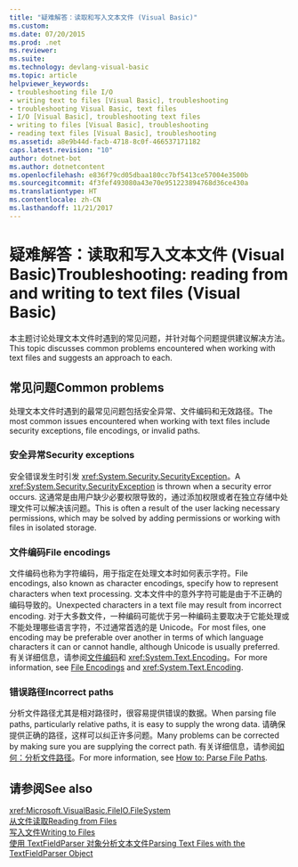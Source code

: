 ```yaml
---
title: "疑难解答：读取和写入文本文件 (Visual Basic)"
ms.custom: 
ms.date: 07/20/2015
ms.prod: .net
ms.reviewer: 
ms.suite: 
ms.technology: devlang-visual-basic
ms.topic: article
helpviewer_keywords:
- troubleshooting file I/O
- writing text to files [Visual Basic], troubleshooting
- troubleshooting Visual Basic, text files
- I/O [Visual Basic], troubleshooting text files
- writing to files [Visual Basic], troubleshooting
- reading text files [Visual Basic], troubleshooting
ms.assetid: a8e9b44d-facb-4718-8c0f-466537171182
caps.latest.revision: "10"
author: dotnet-bot
ms.author: dotnetcontent
ms.openlocfilehash: e836f79cd05dbaa180cc7bf5413ce57004e3500b
ms.sourcegitcommit: 4f3fef493080a43e70e951223894768d36ce430a
ms.translationtype: HT
ms.contentlocale: zh-CN
ms.lasthandoff: 11/21/2017
---
```

# <a name="troubleshooting-reading-from-and-writing-to-text-files-visual-basic"></a><span data-ttu-id="a9b3d-102">疑难解答：读取和写入文本文件 (Visual Basic)</span><span class="sxs-lookup"><span data-stu-id="a9b3d-102">Troubleshooting: reading from and writing to text files (Visual Basic)</span></span>
<span data-ttu-id="a9b3d-103">本主题讨论处理文本文件时遇到的常见问题，并针对每个问题提供建议解决方法。</span><span class="sxs-lookup"><span data-stu-id="a9b3d-103">This topic discusses common problems encountered when working with text files and suggests an approach to each.</span></span>  
  
## <a name="common-problems"></a><span data-ttu-id="a9b3d-104">常见问题</span><span class="sxs-lookup"><span data-stu-id="a9b3d-104">Common problems</span></span>  
 <span data-ttu-id="a9b3d-105">处理文本文件时遇到的最常见问题包括安全异常、文件编码和无效路径。</span><span class="sxs-lookup"><span data-stu-id="a9b3d-105">The most common issues encountered when working with text files include security exceptions, file encodings, or invalid paths.</span></span>  
  
### <a name="security-exceptions"></a><span data-ttu-id="a9b3d-106">安全异常</span><span class="sxs-lookup"><span data-stu-id="a9b3d-106">Security exceptions</span></span>  
 <span data-ttu-id="a9b3d-107">安全错误发生时引发 <xref:System.Security.SecurityException>。</span><span class="sxs-lookup"><span data-stu-id="a9b3d-107">A <xref:System.Security.SecurityException> is thrown when a security error occurs.</span></span> <span data-ttu-id="a9b3d-108">这通常是由用户缺少必要权限导致的，通过添加权限或者在独立存储中处理文件可以解决该问题。</span><span class="sxs-lookup"><span data-stu-id="a9b3d-108">This is often a result of the user lacking necessary permissions, which may be solved by adding permissions or working with files in isolated storage.</span></span>  
  
### <a name="file-encodings"></a><span data-ttu-id="a9b3d-109">文件编码</span><span class="sxs-lookup"><span data-stu-id="a9b3d-109">File encodings</span></span>  
 <span data-ttu-id="a9b3d-110">文件编码也称为字符编码，用于指定在处理文本时如何表示字符。</span><span class="sxs-lookup"><span data-stu-id="a9b3d-110">File encodings, also known as character encodings, specify how to represent characters when text processing.</span></span> <span data-ttu-id="a9b3d-111">文本文件中的意外字符可能是由于不正确的编码导致的。</span><span class="sxs-lookup"><span data-stu-id="a9b3d-111">Unexpected characters in a text file may result from incorrect encoding.</span></span> <span data-ttu-id="a9b3d-112">对于大多数文件，一种编码可能优于另一种编码主要取决于它能处理或不能处理哪些语言字符，不过通常首选的是 Unicode。</span><span class="sxs-lookup"><span data-stu-id="a9b3d-112">For most files, one encoding may be preferable over another in terms of which language characters it can or cannot handle, although Unicode is usually preferred.</span></span> <span data-ttu-id="a9b3d-113">有关详细信息，请参阅[文件编码](../../../../visual-basic/developing-apps/programming/drives-directories-files/file-encodings.md)和 <xref:System.Text.Encoding>。</span><span class="sxs-lookup"><span data-stu-id="a9b3d-113">For more information, see [File Encodings](../../../../visual-basic/developing-apps/programming/drives-directories-files/file-encodings.md) and <xref:System.Text.Encoding>.</span></span>  
  
### <a name="incorrect-paths"></a><span data-ttu-id="a9b3d-114">错误路径</span><span class="sxs-lookup"><span data-stu-id="a9b3d-114">Incorrect paths</span></span>  
 <span data-ttu-id="a9b3d-115">分析文件路径尤其是相对路径时，很容易提供错误的数据。</span><span class="sxs-lookup"><span data-stu-id="a9b3d-115">When parsing file paths, particularly relative paths, it is easy to supply the wrong data.</span></span> <span data-ttu-id="a9b3d-116">请确保提供正确的路径，这样可以纠正许多问题。</span><span class="sxs-lookup"><span data-stu-id="a9b3d-116">Many problems can be corrected by making sure you are supplying the correct path.</span></span> <span data-ttu-id="a9b3d-117">有关详细信息，请参阅[如何：分析文件路径](../../../../visual-basic/developing-apps/programming/drives-directories-files/how-to-parse-file-paths.md)。</span><span class="sxs-lookup"><span data-stu-id="a9b3d-117">For more information, see [How to: Parse File Paths](../../../../visual-basic/developing-apps/programming/drives-directories-files/how-to-parse-file-paths.md).</span></span>  
  
## <a name="see-also"></a><span data-ttu-id="a9b3d-118">请参阅</span><span class="sxs-lookup"><span data-stu-id="a9b3d-118">See also</span></span>  
 <xref:Microsoft.VisualBasic.FileIO.FileSystem>  
 [<span data-ttu-id="a9b3d-119">从文件读取</span><span class="sxs-lookup"><span data-stu-id="a9b3d-119">Reading from Files</span></span>](../../../../visual-basic/developing-apps/programming/drives-directories-files/reading-from-files.md)  
 [<span data-ttu-id="a9b3d-120">写入文件</span><span class="sxs-lookup"><span data-stu-id="a9b3d-120">Writing to Files</span></span>](../../../../visual-basic/developing-apps/programming/drives-directories-files/writing-to-files.md)  
 [<span data-ttu-id="a9b3d-121">使用 TextFieldParser 对象分析文本文件</span><span class="sxs-lookup"><span data-stu-id="a9b3d-121">Parsing Text Files with the TextFieldParser Object</span></span>](../../../../visual-basic/developing-apps/programming/drives-directories-files/parsing-text-files-with-the-textfieldparser-object.md)

